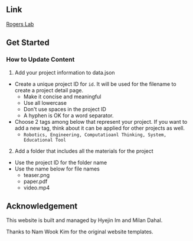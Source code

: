 ## Link

[Rogers Lab](https://hyejinim.github.io/rogerslab)

## Get Started

### How to Update Content
1. Add your project information to data.json
* Create a unique project ID for `id`. It will be used for the filename to create a project detail page.
  * Make it concise and meaningful
  * Use all lowercase
  * Don't use spaces in the project ID
  * A hyphen is OK for a word separator. 
* Choose 2 tags among below that represent your project. If you want to add a new tag, think about it can be applied for other projects as well.
  * `Robotics, Engineering, Computatioanl Thinking, System, Educational Tool`
2. Add a folder that includes all the materials for the project
* Use the project ID for the folder name
* Use the name below for file names
  * teaser.png
  * paper.pdf
  * video.mp4

## Acknowledgement
This website is built and managed by Hyejin Im and Milan Dahal.

Thanks to Nam Wook Kim for the original website templates.
